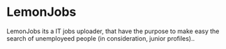 # LemonJobs
LemonJobs its a IT jobs uploader, that have the purpose to make easy the search of unemployeed people (in consideration, junior profiles)..
